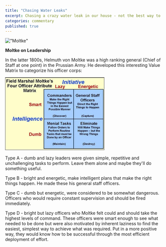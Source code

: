 ```yaml
---
title: "Chasing Water Leaks"
excerpt: Chasing a crazy water leak in our house - not the best way to spend a weekend (or a year!).
categories: commentary
published: true
---
```

!["Moltke"](/images/moltke.jpeg)

__Moltke on Leadership__

In the latter 1800s, Helmuth von Moltke was a high ranking general (Chief of Staff at one point) in the Prussian Army. He developed this interesting Value Matrix to categorize his officer corps:

!["Attribute Matrix"](/images/moltke_matrix.jpg)

Type A - dumb and lazy leaders were given simple, repetitive and unchallenging tasks to perform. Leave them alone and maybe they'll do something useful.

Type B - bright and energetic, make intelligent plans that make the right things happen. He made these his general staff officers.

Type C - dumb but energetic, were considered to be somewhat dangerous. Officers who would require constant supervision and should be fired immediately.

Type D - bright but lazy officers who Moltke felt could and should take the highest levels of command. These officers were smart enough to see what needed to be done but were also motivated by inherent laziness to find the easiest, simplest way to achieve what was required. Put in a more positive way, they would know how to be successful through the most efficient deployment of effort.

